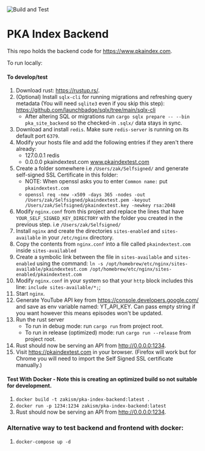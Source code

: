 ![Build and Test](https://github.com/ZakisM/pka_site_backend/workflows/Build%20and%20Test/badge.svg)

# PKA Index Backend

This repo holds the backend code for https://www.pkaindex.com.

To run locally:

#### To develop/test

1. Download rust: https://rustup.rs/.
2. (Optional) Install `sqlx-cli` for running migrations and refreshing query metadata (You will need
   `sqlite3` even if you skip this step): https://github.com/launchbadge/sqlx/tree/main/sqlx-cli
   - After altering SQL or migrations run `cargo sqlx prepare -- --bin pka_site_backend` so the
     checked-in `.sqlx/` data stays in sync.
3. Download and install `redis`. Make sure `redis-server` is running on its default port `6379`.
4. Modify your hosts file and add the following entries if they aren't there already:
    - 127.0.0.1 redis
    - 0.0.0.0 pkaindextest.com www.pkaindextest.com
5. Create a folder somewhere i.e `/Users/zak/Selfsigned/` and generate self-signed SSL Certificate in this
   folder:
    - NOTE: When openssl asks you to enter `Common name:` put `pkaindextest.com`
    - `openssl req -new -x509 -days 365 -nodes -out /Users/zak/Selfsigned/pkaindextest.pem -keyout /Users/zak/Selfsigned/pkaindextest.key -newkey rsa:2048`
6. Modify `nginx.conf` from this project and replace the lines that have `YOUR_SELF_SIGNED_KEY_DIRECTORY` with the
   folder you created in the previous step. i.e `/Users/zak/Selfsigned/`
7. Install `nginx` and create the directories `sites-enabled` and `sites-available` in your `/etc/nginx` directory.
8. Copy the contents from `nginx.conf` into a file called `pkaindextest.com` inside `sites-availabled`
9. Create a symbolic link between the file in `sites-available` and `sites-enabled` using the
   command: `ln -s /opt/homebrew/etc/nginx/sites-available/pkaindextest.com /opt/homebrew/etc/nginx/sites-enabled/pkaindextest.com`
10. Modify `nginx.conf` in your system so that your `http` block includes this line: `include sites-available/*;`;
11. Start `nginx`.
12. Generate YouTube API key from https://console.developers.google.com/ and save as env variable named: YT_API_KEY. Can
    pass empty string if you want however this means episodes won't be updated.
13. Run the rust server
    - To run in debug mode: run `cargo run` from project root.
    - To run in release (optimized) mode: run `cargo run --release` from project root.
14. Rust should now be serving an API from http://0.0.0.0:1234.
15. Visit https://pkaindextest.com in your browser. (Firefox will work but for Chrome you will need to import the Self
    Signed SSL certificate manually.)

#### Test With Docker - Note this is creating an optimized build so not suitable for development.

1. `docker build -t zakism/pka-index-backend:latest .`
2. `docker run -p 1234:1234 zakism/pka-index-backend:latest`
3. Rust should now be serving an API from http://0.0.0.0:1234.

### Alternative way to test backend and frontend with docker:

1. `docker-compose up -d`
